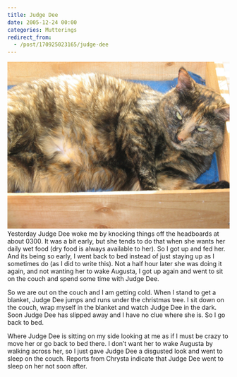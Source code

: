 ```yaml
---
title: Judge Dee
date: 2005-12-24 00:00
categories: Mutterings
redirect_from:
  - /post/170925023165/judge-dee
---
```

[![](/assets/images/2005-12-24-judge-dee.jpeg)](/assets/images/2005-12-24-judge-dee.jpeg)
Yesterday Judge Dee woke me by knocking things off the headboards at about 0300. It was a bit early, but she tends to do that when she wants her daily wet food (dry food is always available to her). So I got up and fed her. And its being so early, I went back to bed instead of just staying up as I sometimes do (as I did to write this). Not a half hour later she was doing it again, and not wanting her to wake Augusta, I got up again and went to sit on the couch and spend some time with Judge Dee.

So we are out on the couch and I am getting cold. When I stand to get a blanket, Judge Dee jumps and runs under the christmas tree. I sit down on the couch, wrap myself in the blanket and watch Judge Dee in the dark. Soon Judge Dee has slipped away and I have no clue where she is. So I go back to bed.

Where Judge Dee is sitting on my side looking at me as if I must be crazy to move her or go back to bed there. I don&rsquo;t want her to wake Augusta by walking across her, so I just gave Judge Dee a disgusted look and went to sleep on the couch. Reports from Chrysta indicate that Judge Dee went to sleep on her not soon after.
